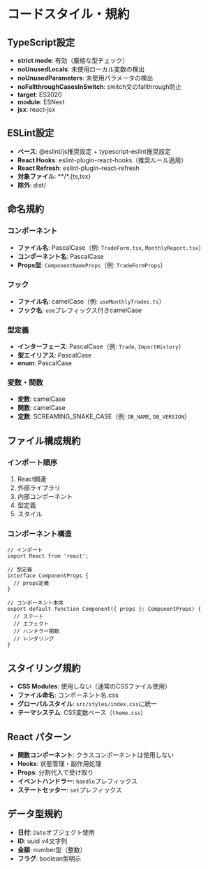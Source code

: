 # コードスタイル・規約

## TypeScript設定
- **strict mode**: 有効（厳格な型チェック）
- **noUnusedLocals**: 未使用ローカル変数の検出
- **noUnusedParameters**: 未使用パラメータの検出
- **noFallthroughCasesInSwitch**: switch文のfallthrough防止
- **target**: ES2020
- **module**: ESNext
- **jsx**: react-jsx

## ESLint設定
- **ベース**: @eslint/js推奨設定 + typescript-eslint推奨設定
- **React Hooks**: eslint-plugin-react-hooks（推奨ルール適用）
- **React Refresh**: eslint-plugin-react-refresh
- **対象ファイル**: **/*.{ts,tsx}
- **除外**: dist/

## 命名規約
### コンポーネント
- **ファイル名**: PascalCase（例: `TradeForm.tsx`, `MonthlyReport.tsx`）
- **コンポーネント名**: PascalCase
- **Props型**: `ComponentNameProps`（例: `TradeFormProps`）

### フック
- **ファイル名**: camelCase（例: `useMonthlyTrades.ts`）
- **フック名**: `use`プレフィックス付きcamelCase

### 型定義
- **インターフェース**: PascalCase（例: `Trade`, `ImportHistory`）
- **型エイリアス**: PascalCase
- **enum**: PascalCase

### 変数・関数
- **変数**: camelCase
- **関数**: camelCase
- **定数**: SCREAMING_SNAKE_CASE（例: `DB_NAME`, `DB_VERSION`）

## ファイル構成規約
### インポート順序
1. React関連
2. 外部ライブラリ
3. 内部コンポーネント
4. 型定義
5. スタイル

### コンポーネント構造
```tsx
// インポート
import React from 'react';

// 型定義
interface ComponentProps {
  // props定義
}

// コンポーネント本体
export default function Component({ props }: ComponentProps) {
  // ステート
  // エフェクト
  // ハンドラー関数
  // レンダリング
}
```

## スタイリング規約
- **CSS Modules**: 使用しない（通常のCSSファイル使用）
- **ファイル命名**: コンポーネント名.css
- **グローバルスタイル**: `src/styles/index.css`に統一
- **テーマシステム**: CSS変数ベース（`theme.css`）

## React パターン
- **関数コンポーネント**: クラスコンポーネントは使用しない
- **Hooks**: 状態管理・副作用処理
- **Props**: 分割代入で受け取り
- **イベントハンドラー**: `handle`プレフィックス
- **ステートセッター**: `set`プレフィックス

## データ型規約
- **日付**: `Date`オブジェクト使用
- **ID**: uuid v4文字列
- **金額**: number型（整数）
- **フラグ**: boolean型明示